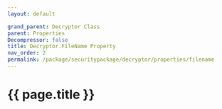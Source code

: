 ```yaml
---
layout: default

grand_parent: Decryptor Class
parent: Properties
Decompressor: false
title: Decryptor.FileName Property
nav_order: 2
permalink: /package/securitypackage/decryptor/properties/filename
---
```

# {{ page.title }}